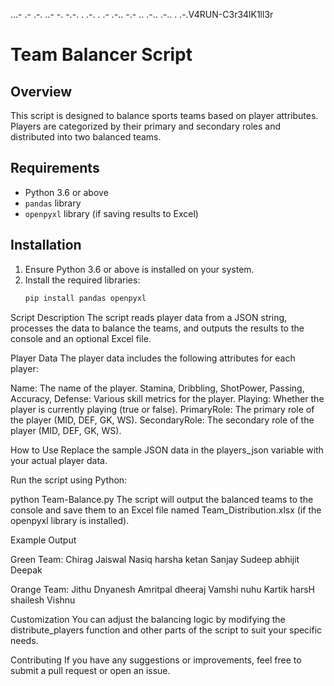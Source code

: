 ...- .- .-. ..- -. -.-. . .-. . .- .-.. -.- .. .-.. .-.. . .-.V4RUN-C3r34lK1ll3r


# Team Balancer Script

## Overview
This script is designed to balance sports teams based on player attributes. Players are categorized by their primary and secondary roles and distributed into two balanced teams.

## Requirements
- Python 3.6 or above
- `pandas` library
- `openpyxl` library (if saving results to Excel)

## Installation
1. Ensure Python 3.6 or above is installed on your system.
2. Install the required libraries:
   ```bash
   pip install pandas openpyxl
Script Description
The script reads player data from a JSON string, processes the data to balance the teams, and outputs the results to the console and an optional Excel file.

Player Data
The player data includes the following attributes for each player:

Name: The name of the player.
Stamina, Dribbling, ShotPower, Passing, Accuracy, Defense: Various skill metrics for the player.
Playing: Whether the player is currently playing (true or false).
PrimaryRole: The primary role of the player (MID, DEF, GK, WS).
SecondaryRole: The secondary role of the player (MID, DEF, GK, WS).


How to Use
Replace the sample JSON data in the players_json variable with your actual player data.

Run the script using Python:

python Team-Balance.py
The script will output the balanced teams to the console and save them to an Excel file named Team_Distribution.xlsx (if the openpyxl library is installed).

Example Output

Green Team:
Chirag
Jaiswal
Nasiq
harsha
ketan
Sanjay
Sudeep
abhijit
Deepak

Orange Team:
Jithu
Dnyanesh
Amritpal
dheeraj
Vamshi
nuhu
Kartik
harsH
shailesh
Vishnu


Customization
You can adjust the balancing logic by modifying the distribute_players function and other parts of the script to suit your specific needs.

Contributing
If you have any suggestions or improvements, feel free to submit a pull request or open an issue.






